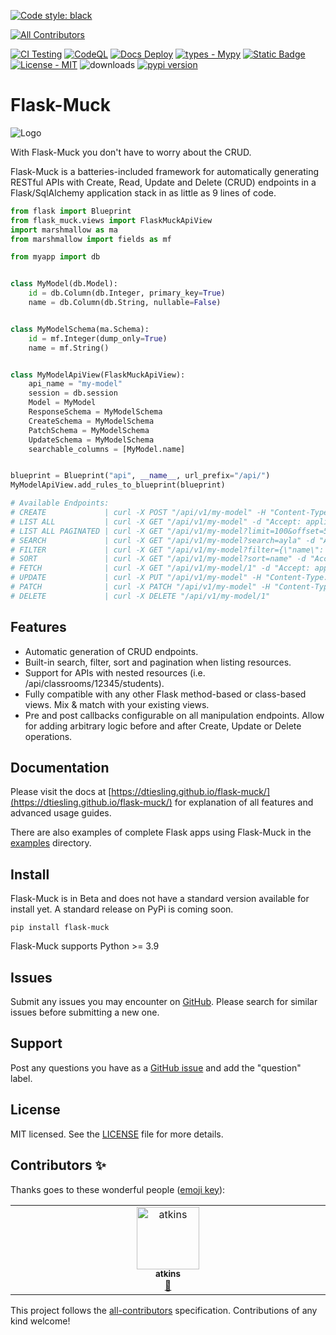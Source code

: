 [![Code style: black](https://img.shields.io/badge/code%20style-black-000000.svg)](https://github.com/psf/black)
<!-- ALL-CONTRIBUTORS-BADGE:START - Do not remove or modify this section -->
[![All Contributors](https://img.shields.io/badge/all_contributors-1-orange.svg?style=flat-square)](#contributors-)
<!-- ALL-CONTRIBUTORS-BADGE:END -->
[![CI Testing](https://github.com/dtiesling/flask-muck/actions/workflows/test.yml/badge.svg?branch=main)](https://github.com/dtiesling/flask-muck/actions/workflows/test.yml)
[![CodeQL](https://github.com/dtiesling/flask-muck/actions/workflows/github-code-scanning/codeql/badge.svg)](https://github.com/dtiesling/flask-muck/actions/workflows/github-code-scanning/codeql)
[![Docs Deploy](https://github.com/dtiesling/flask-muck/actions/workflows/docs.yml/badge.svg)](https://github.com/dtiesling/flask-muck/actions/workflows/docs.yml)
[![types - Mypy](https://img.shields.io/badge/types-Mypy-blue.svg)](https://github.com/python/mypy)
[![Static Badge](https://img.shields.io/badge/Flask-v2%20%7C%20v3-red)](https://flask.palletsprojects.com/en/3.0.x/)
[![License - MIT](https://img.shields.io/badge/license-MIT-9400d3.svg)](https://spdx.org/licenses/)
![downloads](https://img.shields.io/pypi/dm/flask-muck)
[![pypi version](https://img.shields.io/pypi/v/flask-muck)](https://pypi.org/project/Flask-Muck/)


# Flask-Muck

![Logo](https://dtiesling.github.io/flask-muck/img/logo.png)

With Flask-Muck you don't have to worry about the CRUD.

Flask-Muck is a batteries-included framework for automatically generating RESTful APIs with Create, Read, 
Update and Delete (CRUD) endpoints in a Flask/SqlAlchemy application stack in as little as 9 lines of code. 



```python
from flask import Blueprint
from flask_muck.views import FlaskMuckApiView
import marshmallow as ma
from marshmallow import fields as mf

from myapp import db


class MyModel(db.Model):
    id = db.Column(db.Integer, primary_key=True)
    name = db.Column(db.String, nullable=False)


class MyModelSchema(ma.Schema):
    id = mf.Integer(dump_only=True)
    name = mf.String()


class MyModelApiView(FlaskMuckApiView):
    api_name = "my-model"
    session = db.session
    Model = MyModel
    ResponseSchema = MyModelSchema
    CreateSchema = MyModelSchema
    PatchSchema = MyModelSchema
    UpdateSchema = MyModelSchema
    searchable_columns = [MyModel.name]


blueprint = Blueprint("api", __name__, url_prefix="/api/")
MyModelApiView.add_rules_to_blueprint(blueprint)

# Available Endpoints:
# CREATE             | curl -X POST "/api/v1/my-model" -H "Content-Type: application/json" \-d "{\"name\": \"Ayla\"}"
# LIST ALL           | curl -X GET "/api/v1/my-model" -d "Accept: application/json"
# LIST ALL PAGINATED | curl -X GET "/api/v1/my-model?limit=100&offset=50" -d "Accept: application/json"
# SEARCH             | curl -X GET "/api/v1/my-model?search=ayla" -d "Accept: application/json"
# FILTER             | curl -X GET "/api/v1/my-model?filter={\"name\": \"Ayla\"}" -d "Accept: application/json"
# SORT               | curl -X GET "/api/v1/my-model?sort=name" -d "Accept: application/json"
# FETCH              | curl -X GET "/api/v1/my-model/1" -d "Accept: application/json"
# UPDATE             | curl -X PUT "/api/v1/my-model" -H "Content-Type: application/json" \-d "{\"name\": \"Ayla\"}"
# PATCH              | curl -X PATCH "/api/v1/my-model" -H "Content-Type: application/json" \-d "{\"name\": \"Ayla\"}"
# DELETE             | curl -X DELETE "/api/v1/my-model/1"
```

## Features
- Automatic generation of CRUD endpoints.
- Built-in search, filter, sort and pagination when listing resources.
- Support for APIs with nested resources (i.e. /api/classrooms/12345/students).
- Fully compatible with any other Flask method-based or class-based views. Mix & match with your existing views.
- Pre and post callbacks configurable on all manipulation endpoints. Allow for adding arbitrary logic before and after Create, Update or Delete operations.

## Documentation

Please visit the docs at [https://dtiesling.github.io/flask-muck/](https://dtiesling.github.io/flask-muck/) for explanation of all features and 
advanced usage guides.

There are also examples of complete Flask apps using Flask-Muck in the [examples](./examples) directory.

## Install

Flask-Muck is in Beta and does not have a standard version available for install yet. A standard release on PyPi is coming soon.

`pip install flask-muck`

Flask-Muck supports Python >= 3.9

## Issues

Submit any issues you may encounter on [GitHub](https://github.com/dtiesling/flask-muck/issues). Please search for 
similar issues before submitting a new one.

## Support
Post any questions you have as a [GitHub issue](https://github.com/dtiesling/flask-muck/issues) and add the "question" label.

## License

MIT licensed. See the [LICENSE](./LICENSE) file for more details.




## Contributors ✨

Thanks goes to these wonderful people ([emoji key](https://allcontributors.org/docs/en/emoji-key)):

<!-- ALL-CONTRIBUTORS-LIST:START - Do not remove or modify this section -->
<!-- prettier-ignore-start -->
<!-- markdownlint-disable -->
<table>
  <tbody>
    <tr>
      <td align="center" valign="top" width="14.28%"><a href="https://github.com/samdatkins"><img src="https://avatars.githubusercontent.com/u/20110283?v=4?s=100" width="100px;" alt="atkins"/><br /><sub><b>atkins</b></sub></a><br /><a href="https://github.com/dtiesling/flask-muck/commits?author=samdatkins" title="Documentation">📖</a></td>
    </tr>
  </tbody>
</table>

<!-- markdownlint-restore -->
<!-- prettier-ignore-end -->

<!-- ALL-CONTRIBUTORS-LIST:END -->

This project follows the [all-contributors](https://github.com/all-contributors/all-contributors) specification. Contributions of any kind welcome!